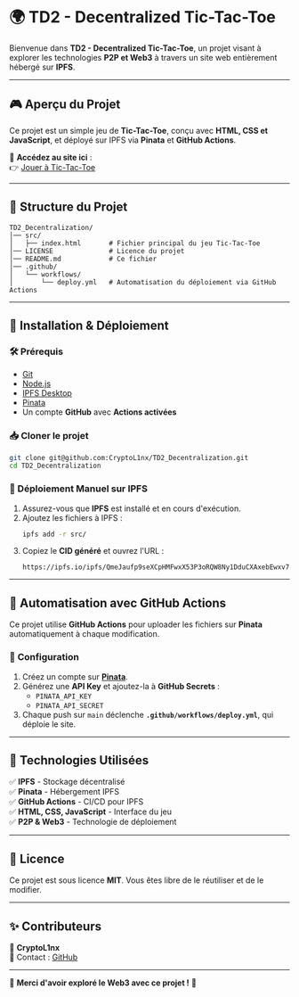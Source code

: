 # 🌍 TD2 - Decentralized Tic-Tac-Toe

Bienvenue dans **TD2 - Decentralized Tic-Tac-Toe**, un projet visant à explorer les technologies **P2P et Web3** à travers un site web entièrement hébergé sur **IPFS**.

---

## 🎮 Aperçu du Projet

Ce projet est un simple jeu de **Tic-Tac-Toe**, conçu avec **HTML, CSS et JavaScript**, et déployé sur IPFS via **Pinata** et **GitHub Actions**.

🚀 **Accédez au site ici** :  
👉 [Jouer à Tic-Tac-Toe](https://ipfs.io/ipfs/QmeJaufp9seXCpHMFwxX53P3oRQW8Ny1DduCXAxebEwxv7)

---

## 📂 Structure du Projet

```
TD2_Decentralization/
│── src/
│   ├── index.html       # Fichier principal du jeu Tic-Tac-Toe
│── LICENSE              # Licence du projet
│── README.md            # Ce fichier
│── .github/
│   └── workflows/
│       └── deploy.yml   # Automatisation du déploiement via GitHub Actions
```

---

## 🔧 Installation & Déploiement

### 🛠 Prérequis

- [Git](https://git-scm.com/)
- [Node.js](https://nodejs.org/)
- [IPFS Desktop](https://docs.ipfs.tech/install/ipfs-desktop/)
- [Pinata](https://www.pinata.cloud/)
- Un compte **GitHub** avec **Actions activées**

### 📥 Cloner le projet

```bash
git clone git@github.com:CryptoL1nx/TD2_Decentralization.git
cd TD2_Decentralization
```

### 🚀 Déploiement Manuel sur IPFS
1. Assurez-vous que **IPFS** est installé et en cours d'exécution.
2. Ajoutez les fichiers à IPFS :
   ```bash
   ipfs add -r src/
   ```
3. Copiez le **CID généré** et ouvrez l'URL :
   ```
   https://ipfs.io/ipfs/QmeJaufp9seXCpHMFwxX53P3oRQW8Ny1DduCXAxebEwxv7
   ```

---

## 🤖 Automatisation avec GitHub Actions

Ce projet utilise **GitHub Actions** pour uploader les fichiers sur **Pinata** automatiquement à chaque modification.

### 📌 **Configuration**
1. Créez un compte sur **[Pinata](https://www.pinata.cloud/)**.
2. Générez une **API Key** et ajoutez-la à **GitHub Secrets** :
   - `PINATA_API_KEY`
   - `PINATA_API_SECRET`
3. Chaque push sur `main` déclenche **`.github/workflows/deploy.yml`**, qui déploie le site.

---

## 🚀 Technologies Utilisées
✅ **IPFS** - Stockage décentralisé  
✅ **Pinata** - Hébergement IPFS  
✅ **GitHub Actions** - CI/CD pour IPFS  
✅ **HTML, CSS, JavaScript** - Interface du jeu  
✅ **P2P & Web3** - Technologie de déploiement  

---

## 📜 Licence
Ce projet est sous licence **MIT**. Vous êtes libre de le réutiliser et de le modifier.

---

## ✨ Contributeurs
👤 **CryptoL1nx**  
💬 Contact : [GitHub](https://github.com/CryptoL1nx)

---

🎉 **Merci d'avoir exploré le Web3 avec ce projet !** 🚀

